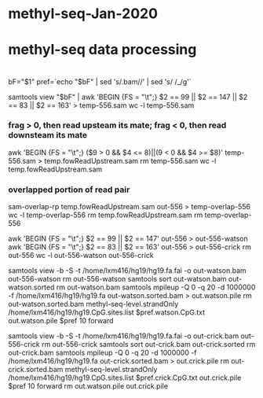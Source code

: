 # methyl-seq-Jan-2020
# methyl-seq data processing

#

bF="$1"
pref=`echo "$bF" | sed 's/.bam//' | sed 's/ /_/g'`

samtools view "$bF" | awk 'BEGIN {FS = "\t";} $2 == 99 || $2 == 147 || $2 == 83 || $2 == 163'  > temp-556.sam
wc -l temp-556.sam
### frag > 0, then read upsteam its mate; frag < 0, then read downsteam its mate
awk 'BEGIN {FS = "\t";} ($9 > 0 && $4 <= $8) || ($9 < 0 && $4 >= $8)' temp-556.sam  > temp.fowReadUpstream.sam 
rm temp-556.sam
wc -l temp.fowReadUpstream.sam
### overlapped portion of read pair 
sam-overlap-rp  temp.fowReadUpstream.sam out-556 > temp-overlap-556
wc -l temp-overlap-556
rm temp.fowReadUpstream.sam
rm temp-overlap-556

awk 'BEGIN {FS = "\t";} $2 == 99 || $2 == 147' out-556 > out-556-watson
awk 'BEGIN {FS = "\t";} $2 == 83 || $2 == 163' out-556 > out-556-crick
rm out-556
wc -l out-556-watson out-556-crick

samtools view -b -S -t /home/lxm416/hg19/hg19.fa.fai -o out-watson.bam out-556-watson
rm out-556-watson
samtools sort out-watson.bam out-watson.sorted 
rm out-watson.bam 
samtools mpileup -Q 0 -q 20 -d 1000000 -f /home/lxm416/hg19/hg19.fa  out-watson.sorted.bam   > out.watson.pile
rm out-watson.sorted.bam
methyl-seq-level.strandOnly  /home/lxm416/hg19/hg19.CpG.sites.list $pref.watson.CpG.txt out.watson.pile $pref 10 forward

samtools view -b -S -t /home/lxm416/hg19/hg19.fa.fai -o out-crick.bam out-556-crick
rm out-556-crick
samtools sort out-crick.bam out-crick.sorted
rm out-crick.bam
samtools mpileup -Q 0 -q 20 -d 1000000 -f /home/lxm416/hg19/hg19.fa  out-crick.sorted.bam   > out.crick.pile
rm out-crick.sorted.bam
methyl-seq-level.strandOnly  /home/lxm416/hg19/hg19.CpG.sites.list $pref.crick.CpG.txt out.crick.pile $pref 10 forward
rm out.watson.pile out.crick.pile

#
#

